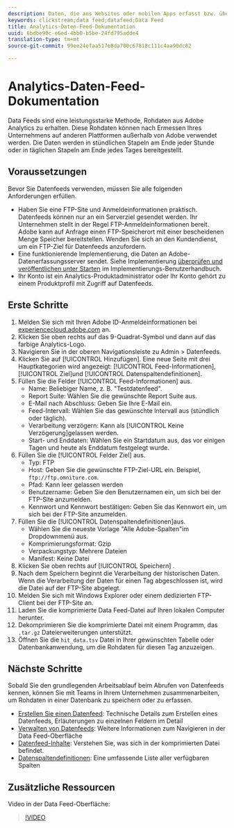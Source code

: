 ```yaml
---
description: Daten, die aus Websites oder mobilen Apps erfasst bzw. über Web-Service-APIs oder Datenquellen hochgeladen werden, werden im Adobe Data Warehouse verarbeitet und gespeichert. Diese Clickstream-Rohdaten bilden die Grundlage für den Datensatz, der von Adobe Analytics genutzt wird.
keywords: clickstream;data feed;datafeed;Data Feed
title: Analytics-Daten-Feed-Dokumentation
uuid: 6bdbe90c-e6ed-4bb0-b5be-24fd795adde4
translation-type: tm+mt
source-git-commit: 99ee24efaa517e8da700c67818c111c4aa90dc02

---
```



# Analytics-Daten-Feed-Dokumentation

Data Feeds sind eine leistungsstarke Methode, Rohdaten aus Adobe Analytics zu erhalten. Diese Rohdaten können nach Ermessen Ihres Unternehmens auf anderen Plattformen außerhalb von Adobe verwendet werden. Die Daten werden in stündlichen Stapeln am Ende jeder Stunde oder in täglichen Stapeln am Ende jedes Tages bereitgestellt.

## Voraussetzungen

Bevor Sie Datenfeeds verwenden, müssen Sie alle folgenden Anforderungen erfüllen.

* Haben Sie eine FTP-Site und Anmeldeinformationen praktisch. Datenfeeds können nur an ein Serverziel gesendet werden. Ihr Unternehmen stellt in der Regel FTP-Anmeldeinformationen bereit. Adobe kann auf Anfrage einen FTP-Speicherort mit einer bescheidenen Menge Speicher bereitstellen. Wenden Sie sich an den Kundendienst, um ein FTP-Ziel für Datenfeeds anzufordern.
* Eine funktionierende Implementierung, die Daten an Adobe-Datenerfassungsserver sendet. Siehe Implementierung [überprüfen und veröffentlichen unter Starten](../../implement/implement-with-launch/validate-publish-prod.md) im Implementierungs-Benutzerhandbuch.
* Ihr Konto ist ein Analytics-Produktadministrator oder Ihr Konto gehört zu einem Produktprofil mit Zugriff auf Datenfeeds.

## Erste Schritte

1. Melden Sie sich mit Ihren Adobe ID-Anmeldeinformationen bei [experiencecloud.adobe.com](https://experiencecloud.adobe.com) an.
2. Klicken Sie oben rechts auf das 9-Quadrat-Symbol und dann auf das farbige Analytics-Logo.
3. Navigieren Sie in der oberen Navigationsleiste zu Admin &gt; Datenfeeds.
4. Klicken Sie auf [!UICONTROL Hinzufügen]. Eine neue Seite mit drei Hauptkategorien wird angezeigt: [!UICONTROL Feed-Informationen], [!UICONTROL Ziel]und [!UICONTROL Datenspaltendefinitionen].
5. Füllen Sie die Felder [!UICONTROL Feed-Informationen] aus.
   * Name: Beliebiger Name, z. B. "Testdatenfeed".
   * Report Suite: Wählen Sie die gewünschte Report Suite aus.
   * E-Mail nach Abschluss: Geben Sie Ihre E-Mail ein.
   * Feed-Intervall: Wählen Sie das gewünschte Intervall aus (stündlich oder täglich).
   * Verarbeitung verzögern: Kann als [!UICONTROL Keine Verzögerung]gelassen werden.
   * Start- und Enddaten: Wählen Sie ein Startdatum aus, das vor einigen Tagen und heute als Enddatum festgelegt wurde.
6. Füllen Sie die [!UICONTROL Felder Ziel] aus.
   * Typ: FTP
   * Host: Geben Sie die gewünschte FTP-Ziel-URL ein. Beispiel, `ftp://ftp.omniture.com`.
   * Pfad: Kann leer gelassen werden
   * Benutzername: Geben Sie den Benutzernamen ein, um sich bei der FTP-Site anzumelden.
   * Kennwort und Kennwort bestätigen: Geben Sie das Kennwort ein, um sich bei der FTP-Site anzumelden.
7. Füllen Sie die [!UICONTROL Datenspaltendefinitionen]aus.
   * Wählen Sie die neueste Vorlage "Alle Adobe-Spalten"im Dropdownmenü aus.
   * Komprimierungsformat: Gzip
   * Verpackungstyp: Mehrere Dateien
   * Manifest: Keine Datei
8. Klicken Sie oben rechts auf [!UICONTROL Speichern] .
9. Nach dem Speichern beginnt die Verarbeitung der historischen Daten. Wenn die Verarbeitung der Daten für einen Tag abgeschlossen ist, wird die Datei auf der FTP-Site abgelegt.
10. Melden Sie sich mit Windows Explorer oder einem dedizierten FTP-Client bei der FTP-Site an.
11. Laden Sie die komprimierte Data Feed-Datei auf Ihren lokalen Computer herunter.
12. Dekomprimieren Sie die komprimierte Datei mit einem Programm, das `.tar.gz` Dateierweiterungen unterstützt.
13. Öffnen Sie die `hit_data.tsv` Datei in Ihrer gewünschten Tabelle oder Datenbankanwendung, um die Rohdaten für diesen Tag anzuzeigen.

## Nächste Schritte

Sobald Sie den grundlegenden Arbeitsablauf beim Abrufen von Datenfeeds kennen, können Sie mit Teams in Ihrem Unternehmen zusammenarbeiten, um Rohdaten in einer Datenbank zu speichern oder zu erfassen.

* [Erstellen Sie einen Datenfeed](create-feed.md): Technische Details zum Erstellen eines Datenfeeds, Erläuterungen zu einzelnen Feldern im Detail
* [Verwalten von Datenfeeds](df-manage-feeds.md): Weitere Informationen zum Navigieren in der Data Feed-Oberfläche
* [Datenfeed-Inhalte](c-df-contents/datafeeds-contents.md): Verstehen Sie, was sich in der komprimierten Datei befindet.
* [Datenspaltendefinitionen](c-df-contents/datafeeds-reference.md): Eine umfassende Liste aller verfügbaren Spalten

## Zusätzliche Ressourcen

Video in der Data Feed-Oberfläche:

> [!VIDEO](https://www.youtube.com/watch?v=m_fb--gNtR4)
